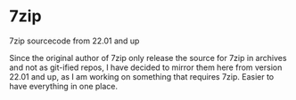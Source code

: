 # 7zip
7zip sourcecode from 22.01 and up



Since the original author of 7zip only release the source for 7zip in archives and not as git-ified repos, 
I have decided to mirror them here from version 22.01 and up, as I am working on something that requires 7zip. Easier to have everything in one place.